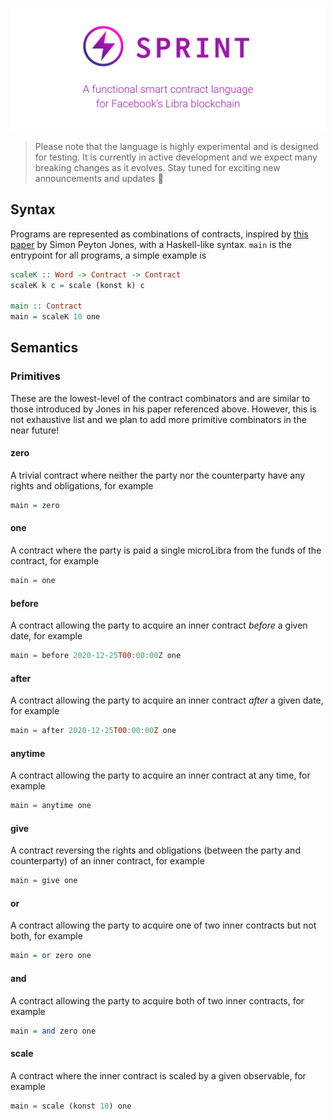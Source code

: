 ![](logo.png)

> Please note that the language is highly experimental and is designed for testing. It is currently in active development and we expect many breaking changes as it evolves. Stay tuned for exciting new announcements and updates :musical_note:

## Syntax

Programs are represented as combinations of contracts, inspired by [this paper](https://www.microsoft.com/en-us/research/publication/composing-contracts-an-adventure-in-financial-engineering/) by Simon Peyton Jones, with a Haskell-like syntax. `main` is the entrypoint for all programs, a simple example is

```haskell
scaleK :: Word -> Contract -> Contract
scaleK k c = scale (konst k) c

main :: Contract
main = scaleK 10 one
```

## Semantics

### Primitives

These are the lowest-level of the contract combinators and are similar to those introduced by Jones in his paper referenced above. However, this is not exhaustive list and we plan to add more primitive combinators in the near future!

#### zero

A trivial contract where neither the party nor the counterparty have any rights and obligations, for example

```haskell
main = zero
```

#### one

A contract where the party is paid a single microLibra from the funds of the contract, for example

``` haskell
main = one
```

#### before

A contract allowing the party to acquire an inner contract *before* a given date, for example

```haskell
main = before 2020-12-25T00:00:00Z one
```

#### after

A contract allowing the party to acquire an inner contract *after* a given date, for example

```haskell
main = after 2020-12-25T00:00:00Z one
```

#### anytime

A contract allowing the party to acquire an inner contract at any time, for example

```haskell
main = anytime one
```

#### give

A contract reversing the rights and obligations (between the party and counterparty) of an inner contract, for example

```haskell
main = give one
```

#### or

A contract allowing the party to acquire one of two inner contracts but not both, for example

```haskell
main = or zero one
```

#### and

A contract allowing the party to acquire both of two inner contracts, for example

```haskell
main = and zero one
```

#### scale

A contract where the inner contract is scaled by a given observable, for example

```haskell
main = scale (konst 10) one
```
